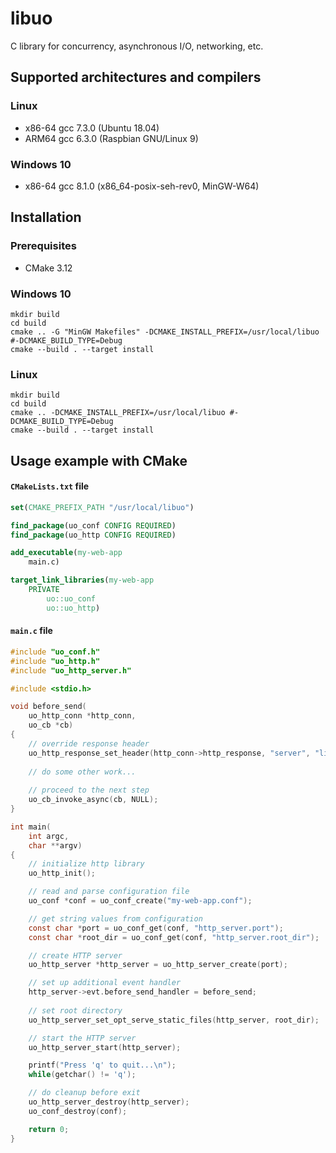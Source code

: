 # libuo

C library for concurrency, asynchronous I/O, networking, etc.

## Supported architectures and compilers

### Linux
 - x86-64 gcc 7.3.0 (Ubuntu 18.04)
 - ARM64 gcc 6.3.0 (Raspbian GNU/Linux 9)

### Windows 10
 - x86-64 gcc 8.1.0 (x86_64-posix-seh-rev0, MinGW-W64)

## Installation

### Prerequisites
 - CMake 3.12

### Windows 10

``` 
mkdir build
cd build
cmake .. -G "MinGW Makefiles" -DCMAKE_INSTALL_PREFIX=/usr/local/libuo #-DCMAKE_BUILD_TYPE=Debug
cmake --build . --target install
```

### Linux

```
mkdir build
cd build
cmake .. -DCMAKE_INSTALL_PREFIX=/usr/local/libuo #-DCMAKE_BUILD_TYPE=Debug
cmake --build . --target install
```

## Usage example with CMake

#### `CMakeLists.txt` file

```cmake
set(CMAKE_PREFIX_PATH "/usr/local/libuo")

find_package(uo_conf CONFIG REQUIRED)
find_package(uo_http CONFIG REQUIRED)

add_executable(my-web-app
    main.c)

target_link_libraries(my-web-app
    PRIVATE
        uo::uo_conf
        uo::uo_http)
```

#### `main.c` file

```c
#include "uo_conf.h"
#include "uo_http.h"
#include "uo_http_server.h"

#include <stdio.h>

void before_send(
    uo_http_conn *http_conn,
    uo_cb *cb)
{
    // override response header
    uo_http_response_set_header(http_conn->http_response, "server", "libuo http");
    
    // do some other work...
    
    // proceed to the next step
    uo_cb_invoke_async(cb, NULL);
}

int main(
    int argc, 
    char **argv)
{
    // initialize http library
    uo_http_init();

    // read and parse configuration file
    uo_conf *conf = uo_conf_create("my-web-app.conf");

    // get string values from configuration
    const char *port = uo_conf_get(conf, "http_server.port");
    const char *root_dir = uo_conf_get(conf, "http_server.root_dir");

    // create HTTP server
    uo_http_server *http_server = uo_http_server_create(port);

    // set up additional event handler
    http_server->evt.before_send_handler = before_send;
    
    // set root directory
    uo_http_server_set_opt_serve_static_files(http_server, root_dir);

    // start the HTTP server
    uo_http_server_start(http_server);

    printf("Press 'q' to quit...\n");
    while(getchar() != 'q');

    // do cleanup before exit
    uo_http_server_destroy(http_server);
    uo_conf_destroy(conf);

    return 0;
}
```

